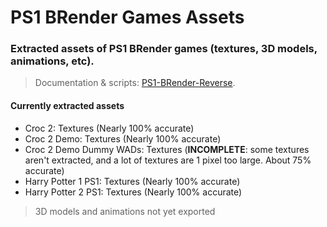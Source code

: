 # PS1 BRender Games Assets

### Extracted assets of PS1 BRender games (textures, 3D models, animations, etc).

> Documentation & scripts: [PS1-BRender-Reverse](https://github.com/OverSurge/PS1-BRender-Reverse).

#### Currently extracted assets
- Croc 2: Textures (Nearly 100% accurate)
- Croc 2 Demo: Textures (Nearly 100% accurate)
- Croc 2 Demo Dummy WADs: Textures (**INCOMPLETE**: some textures aren't extracted, and a lot of textures are 1 pixel too large. About 75% accurate)
- Harry Potter 1 PS1: Textures (Nearly 100% accurate)
- Harry Potter 2 PS1: Textures (Nearly 100% accurate)

> 3D models and animations not yet exported